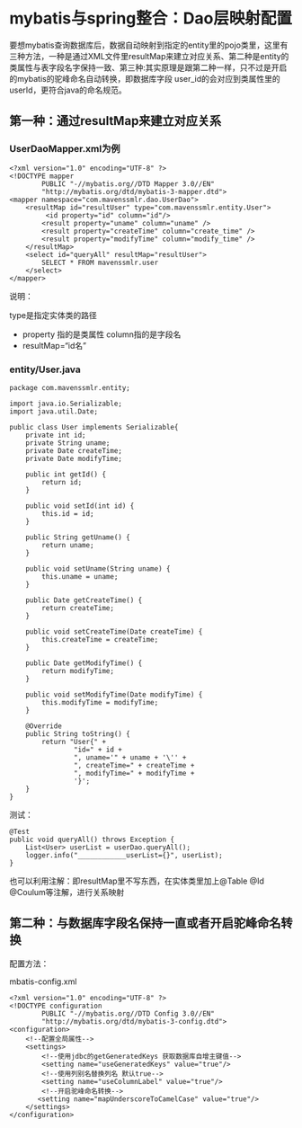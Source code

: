 # mybatis与spring整合：Dao层映射配置 

要想mybatis查询数据库后，数据自动映射到指定的entity里的pojo类里，这里有三种方法，一种是通过XML文件里resultMap来建立对应关系、第二种是entity的类属性与表字段名字保持一致、第三种:其实原理是跟第二种一样，只不过是开启的mybatis的驼峰命名自动转换，即数据库字段 user_id的会对应到类属性里的userId，更符合java的命名规范。

## 第一种：通过resultMap来建立对应关系 

### UserDaoMapper.xml为例 

```
<?xml version="1.0" encoding="UTF-8" ?>
<!DOCTYPE mapper
        PUBLIC "-//mybatis.org//DTD Mapper 3.0//EN"
        "http://mybatis.org/dtd/mybatis-3-mapper.dtd">
<mapper namespace="com.mavenssmlr.dao.UserDao">
    <resultMap id="resultUser" type="com.mavenssmlr.entity.User">
         <id property="id" column="id"/>
        <result property="uname" column="uname" />
        <result property="createTime" column="create_time" />
        <result property="modifyTime" column="modify_time" />
    </resultMap>
    <select id="queryAll" resultMap="resultUser">
        SELECT * FROM mavenssmlr.user
    </select>
</mapper>
```

说明：

type是指定实体类的路径

* <id property="id" column="id"> property 指的是类属性 column指的是字段名
* resultMap=“id名” 

### entity/User.java

```
package com.mavenssmlr.entity;

import java.io.Serializable;
import java.util.Date;

public class User implements Serializable{
    private int id;
    private String uname;
    private Date createTime;
    private Date modifyTime;

    public int getId() {
        return id;
    }

    public void setId(int id) {
        this.id = id;
    }

    public String getUname() {
        return uname;
    }

    public void setUname(String uname) {
        this.uname = uname;
    }

    public Date getCreateTime() {
        return createTime;
    }

    public void setCreateTime(Date createTime) {
        this.createTime = createTime;
    }

    public Date getModifyTime() {
        return modifyTime;
    }

    public void setModifyTime(Date modifyTime) {
        this.modifyTime = modifyTime;
    }

    @Override
    public String toString() {
        return "User{" +
                "id=" + id +
                ", uname='" + uname + '\'' +
                ", createTime=" + createTime +
                ", modifyTime=" + modifyTime +
                '}';
    }
}
```

测试：

```
@Test
public void queryAll() throws Exception {
    List<User> userList = userDao.queryAll();
    logger.info("____________userList={}", userList);
}
```

也可以利用注解：即resultMap里不写东西，在实体类里加上@Table @Id @Coulum等注解，进行关系映射

## 第二种：与数据库字段名保持一直或者开启驼峰命名转换 

配置方法：

mbatis-config.xml

```
<?xml version="1.0" encoding="UTF-8" ?>
<!DOCTYPE configuration
        PUBLIC "-//mybatis.org//DTD Config 3.0//EN"
        "http://mybatis.org/dtd/mybatis-3-config.dtd">
<configuration>
    <!--配置全局属性-->
    <settings>
        <!--使用jdbc的getGeneratedKeys 获取数据库自增主键值-->
        <setting name="useGeneratedKeys" value="true"/>
        <!--使用列别名替换列名 默认true-->
        <setting name="useColumnLabel" value="true"/>
        <!--开启驼峰命名转换-->
       <setting name="mapUnderscoreToCamelCase" value="true"/>
    </settings>
</configuration>
```